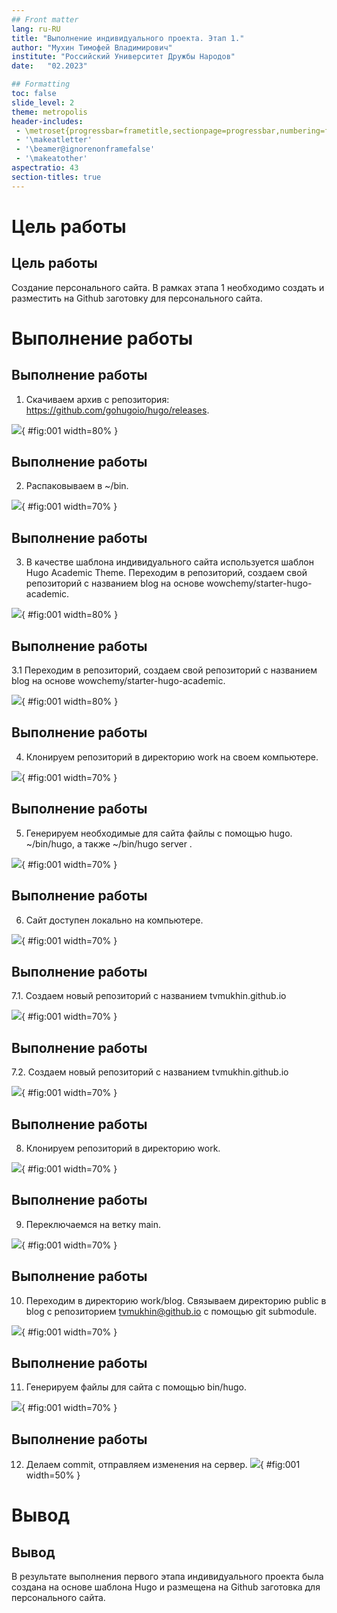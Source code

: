 ```yaml
---
## Front matter
lang: ru-RU
title: "Выполнение индивидуального проекта. Этап 1."
author: "Мухин Тимофей Владимирович" 
institute: "Российский Университет Дружбы Народов" 
date:   "02.2023"

## Formatting
toc: false
slide_level: 2
theme: metropolis
header-includes: 
 - \metroset{progressbar=frametitle,sectionpage=progressbar,numbering=fraction}
 - '\makeatletter'
 - '\beamer@ignorenonframefalse'
 - '\makeatother'
aspectratio: 43
section-titles: true
---
```


# Цель работы 

## Цель работы

Создание персонального сайта. 
В рамках этапа 1 необходимо создать и разместить на Github заготовку для персонального сайта.


# Выполнение работы

## Выполнение работы

1. Скачиваем архив с репозитория: https://github.com/gohugoio/hugo/releases.

![](image/1.png){ #fig:001 width=80% }

## Выполнение работы

2.  Распаковываем в ~/bin.

![](image/23.png){ #fig:001 width=70% }

## Выполнение работы

3. В качестве шаблона индивидуального сайта используется шаблон Hugo Academic Theme. Переходим в репозиторий, создаем свой репозиторий с названием blog на основе wowchemy/starter-hugo-academic.


![](image/3.png){ #fig:001 width=80% }


## Выполнение работы

3.1 Переходим в репозиторий, создаем свой репозиторий с названием blog на основе wowchemy/starter-hugo-academic.


![](image/5.png){ #fig:001 width=80% }


## Выполнение работы

4. Клонируем репозиторий в директорию work на своем компьютере. 

![](image/4.png){ #fig:001 width=70% }


## Выполнение работы

5. Генерируем необходимые для сайта файлы с помощью hugo.  ~/bin/hugo, а также ~/bin/hugo server .

![](image/7.png){ #fig:001 width=70% }


## Выполнение работы

6. Сайт доступен локально на компьютере.

![](image/9.png){ #fig:001 width=70% }


## Выполнение работы

7.1.  Создаем новый репозиторий с названием tvmukhin.github.io

![](image/10.png){ #fig:001 width=70% }

## Выполнение работы

7.2. Создаем новый репозиторий с названием tvmukhin.github.io

![](image/11.png){ #fig:001 width=70% }

## Выполнение работы

8. Клонируем репозиторий в директорию work.

![](image/12.png){ #fig:001 width=70% }


## Выполнение работы

9. Переключаемся на ветку main.

![](image/13.png){ #fig:001 width=70% }


## Выполнение работы

10. Переходим в директорию work/blog. Связываем директорию public в blog с репозиторием tvmukhin@github.io с помощью git submodule.

![](image/20.png){ #fig:001 width=70% }

## Выполнение работы

11. Генерируем файлы для сайта с помощью bin/hugo.

![](image/21.png){ #fig:001 width=70% }


## Выполнение работы

12. Делаем commit, отправляем изменения на сервер.
![](image/22.png){ #fig:001 width=50% }

# Вывод

## Вывод 

В результате выполнения первого этапа индивидуального проекта была создана на основе шаблона Hugo и размещена на Github заготовка для персонального сайта. 
